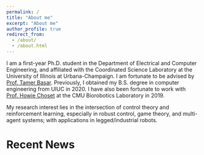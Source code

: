 ```yaml
---
permalink: /
title: "About me"
excerpt: "About me"
author_profile: true
redirect_from: 
  - /about/
  - /about.html
---
```


I am a first-year Ph.D. student in the Department of Electrical and Computer Engineering, and affiliated with the Coordinated Science Laboratory at the University of Illinois at Urbana-Champaign. I am fortunate to be advised by [Prof. Tamer Başar](http://tamerbasar.csl.illinois.edu/). Previously, I obtained my B.S. degree in computer engineering from UIUC in 2020. I have also been fortunate to work with [Prof. Howie Choset](https://www.cs.cmu.edu/~./choset/) at the CMU Biorobotics Laboratory in 2019. 

My research interest lies in the intersection of control theory and reinforcement learning, especially in robust control, game theory, and multi-agent systems; with applications in legged/industrial robots.

Recent News
======